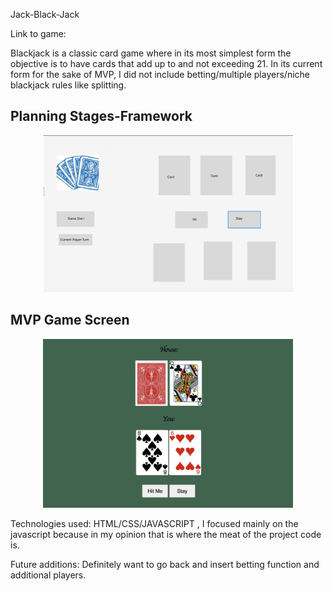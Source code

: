 Jack-Black-Jack

Link to game: <a href="https://jjiang9888.github.io/Jack-Black-Jack/"></a>

Blackjack is a classic card game where in its most simplest form the objective is to have cards that add up to and not exceeding 21.
In its current form for the sake of MVP, I did not include betting/multiple players/niche blackjack rules like splitting. 

<h2><span align="center">Planning Stages-Framework</span></h2>
<div align="center">
    <img src="./Screenshots/figma_framework.png" width="400px"</img> 
</div>

<h2><span align="center">MVP Game Screen</span></h2>
<div align="center">
    <img src="./Screenshots/game_screenshot.png" width="400px"</img> 
</div>

Technologies used: HTML/CSS/JAVASCRIPT , I focused mainly on the javascript because in my opinion that is where the meat of the project code is. 

Future additions: Definitely want to go back and insert betting function and additional players. 